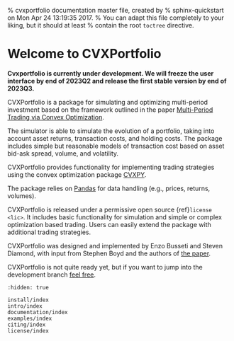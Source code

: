 % cvxportfolio documentation master file, created by
% sphinx-quickstart on Mon Apr 24 13:19:35 2017.
% You can adapt this file completely to your liking, but it should at least
% contain the root `toctree` directive.

# Welcome to CVXPortfolio

**Cvxportfolio is currently under development. We will freeze the user interface by end of 2023Q2 and release the first stable version by end of 2023Q3.**

CVXPortfolio is a package for simulating and optimizing multi-period investment based on the framework outlined in the paper [Multi-Period Trading via Convex Optimization](http://stanford.edu/~boyd/papers/cvx_portfolio.html).

The simulator is able to simulate the evolution of a portfolio, taking into account asset returns, transaction costs, and holding costs. The package includes simple but reasonable models of transaction cost based on asset bid-ask spread, volume, and volatility.

CVXPortfolio provides functionality for implementing trading strategies using the convex optimization package [CVXPY].

The package relies on [Pandas] for data handling (e.g., prices, returns, volumes).

CVXPortfolio is released under a permissive open source {ref}`license <lic>`. It includes basic functionality for simulation and simple or complex optimization based trading. Users can easily extend the package with additional trading strategies.

CVXPortfolio was designed and implemented by Enzo Busseti and Steven Diamond, with input from Stephen Boyd and the authors of [the paper](http://stanford.edu/~boyd/papers/cvx_portfolio.html).

CVXPortfolio is not quite ready yet, but if you want to jump into the development branch [feel free](https://github.com/cvxgrp/cvxportfolio).

```{toctree}
:hidden: true

install/index
intro/index
documentation/index
examples/index
citing/index
license/index
```

[cvxpy]: https://www.cvxpy.org/
[pandas]: http://pandas.pydata.org
